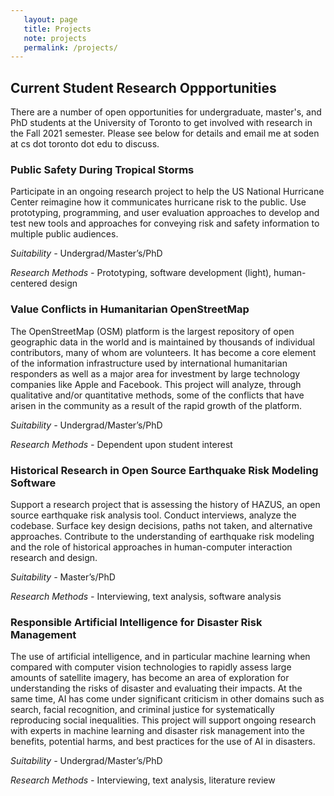 ```yaml
---
   layout: page
   title: Projects
   note: projects
   permalink: /projects/
---
```


## Current Student Research Oppportunities 
There are a number of open opportunities for undergraduate, master's, and PhD students at the University of Toronto to get involved with research in the Fall 2021 semester. Please see below for details and email me at soden at cs dot toronto dot edu to discuss.


### Public Safety During Tropical Storms ###
Participate in an ongoing research project to help the US National Hurricane Center reimagine how it communicates hurricane risk to the public. Use prototyping, programming, and user evaluation approaches to develop and test new tools and approaches for conveying risk and safety information to multiple public audiences.

*Suitability -*  Undergrad/Master’s/PhD

*Research Methods -* Prototyping, software development (light), human-centered design

### Value Conflicts in Humanitarian OpenStreetMap ###
The OpenStreetMap (OSM) platform is the largest repository of open geographic data in the world and is maintained by thousands of individual contributors, many of whom are volunteers. It has become a core element of the information infrastructure used by international humanitarian responders as well as a major area for investment by large technology companies like Apple and Facebook. This project will analyze, through qualitative and/or quantitative methods, some of the conflicts that have arisen in the community as a result of the rapid growth of the platform.

*Suitability -*  Undergrad/Master’s/PhD

*Research Methods -*  Dependent upon student interest

### Historical Research in Open Source Earthquake Risk Modeling Software ### 
Support a research project that is assessing the history of HAZUS, an open source earthquake risk analysis tool. Conduct interviews, analyze the codebase. Surface key design decisions, paths not taken, and alternative approaches. Contribute to the understanding of earthquake risk modeling and the role of historical approaches in human-computer interaction research and design.

*Suitability -*   Master’s/PhD

*Research Methods -*  Interviewing, text analysis, software analysis

### Responsible Artificial Intelligence for Disaster Risk Management ### 
The use of artificial intelligence, and in particular machine learning when compared with computer vision technologies to rapidly assess large amounts of satellite imagery, has become an area of exploration for understanding the risks of disaster and evaluating their impacts. At the same time, AI has come under significant criticism in other domains such as search, facial recognition, and criminal justice for systematically reproducing social inequalities. This project will support ongoing research with experts in machine learning and disaster risk management into the benefits, potential harms, and best practices for the use of AI in disasters.

*Suitability -*  Undergrad/Master’s/PhD

*Research Methods -* Interviewing, text analysis, literature review



